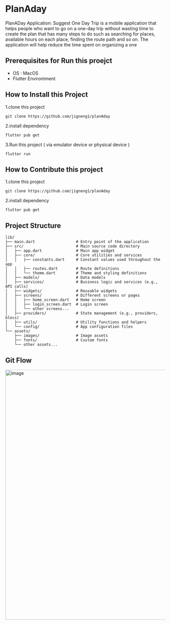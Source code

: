# PlanAday

PlanADay Application: Suggest One Day Trip is a mobile application that helps people who
want to go on a one-day trip without wasting time to create the plan that has many steps to do
such as searching for places, available hours on each place, finding the route path and so on. The
application will help reduce the time spent on organizing a one

## Prerequisites for Run this proejct
- OS : MacOS
- Flutter Environtment

## How to Install this Project 

1.clone this project

` git clone https://github.com/jigneng1/planAday `

2.install dependency

` flutter pub get `

3.Run this project ( via emulator device or physical device )

` flutter run `

## How to Contribute this project

1.clone this project 

` git clone https://github.com/jigneng1/planAday `

2.install dependency

` flutter pub get `

## Project Structure 
```
lib/
├── main.dart                  # Entry point of the application
├── src/                       # Main source code directory
│   ├── app.dart               # Main app widget
│   ├── core/                  # Core utilities and services
│   │   ├── constants.dart     # Constant values used throughout the app
│   │   ├── routes.dart        # Route definitions
│   │   └── theme.dart         # Theme and styling definitions
│   ├── models/                # Data models
│   ├── services/              # Business logic and services (e.g., API calls)
│   ├── widgets/               # Reusable widgets
│   ├── screens/               # Different screens or pages
│   │   ├── home_screen.dart   # Home screen
│   │   ├── login_screen.dart  # Login screen
│   │   └── other screens...
│   ├── providers/             # State management (e.g., providers, blocs)
│   ├── utils/                 # Utility functions and helpers
│   └── config/                # App configuration files
└── assets/
    ├── images/                # Image assets
    ├── fonts/                 # Custom fonts
    └── other assets...
```

## Git Flow  
<img width="783" alt="image" src="https://github.com/user-attachments/assets/c251e88f-a920-40df-b9f6-04f60a2be785">

